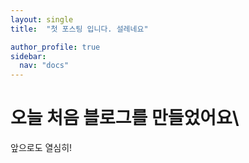 ```yaml
---
layout: single
title:  "첫 포스팅 입니다. 설레네요"

author_profile: true
sidebar:
  nav: "docs"
---
```


# 오늘 처음 블로그를 만들었어요\

앞으로도 열심히!
